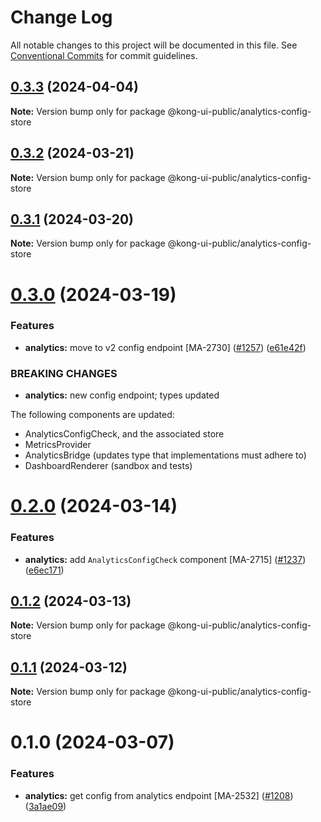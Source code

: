 # Change Log

All notable changes to this project will be documented in this file.
See [Conventional Commits](https://conventionalcommits.org) for commit guidelines.

## [0.3.3](https://github.com/Kong/public-ui-components/compare/@kong-ui-public/analytics-config-store@0.3.2...@kong-ui-public/analytics-config-store@0.3.3) (2024-04-04)

**Note:** Version bump only for package @kong-ui-public/analytics-config-store





## [0.3.2](https://github.com/Kong/public-ui-components/compare/@kong-ui-public/analytics-config-store@0.3.1...@kong-ui-public/analytics-config-store@0.3.2) (2024-03-21)

**Note:** Version bump only for package @kong-ui-public/analytics-config-store





## [0.3.1](https://github.com/Kong/public-ui-components/compare/@kong-ui-public/analytics-config-store@0.3.0...@kong-ui-public/analytics-config-store@0.3.1) (2024-03-20)

**Note:** Version bump only for package @kong-ui-public/analytics-config-store





# [0.3.0](https://github.com/Kong/public-ui-components/compare/@kong-ui-public/analytics-config-store@0.2.0...@kong-ui-public/analytics-config-store@0.3.0) (2024-03-19)


### Features

* **analytics:** move to v2 config endpoint [MA-2730] ([#1257](https://github.com/Kong/public-ui-components/issues/1257)) ([e61e42f](https://github.com/Kong/public-ui-components/commit/e61e42fddb221a8e04f7faa18aa965bf7584d0e3))


### BREAKING CHANGES

* **analytics:** new config endpoint; types updated

The following components are updated:

- AnalyticsConfigCheck, and the associated store
- MetricsProvider
- AnalyticsBridge (updates type that implementations must adhere to)
- DashboardRenderer (sandbox and tests)





# [0.2.0](https://github.com/Kong/public-ui-components/compare/@kong-ui-public/analytics-config-store@0.1.2...@kong-ui-public/analytics-config-store@0.2.0) (2024-03-14)


### Features

* **analytics:** add `AnalyticsConfigCheck` component [MA-2715] ([#1237](https://github.com/Kong/public-ui-components/issues/1237)) ([e6ec171](https://github.com/Kong/public-ui-components/commit/e6ec1717e34a1d8ba994bf9dc4948cdef21776f2))





## [0.1.2](https://github.com/Kong/public-ui-components/compare/@kong-ui-public/analytics-config-store@0.1.1...@kong-ui-public/analytics-config-store@0.1.2) (2024-03-13)

**Note:** Version bump only for package @kong-ui-public/analytics-config-store





## [0.1.1](https://github.com/Kong/public-ui-components/compare/@kong-ui-public/analytics-config-store@0.1.0...@kong-ui-public/analytics-config-store@0.1.1) (2024-03-12)

**Note:** Version bump only for package @kong-ui-public/analytics-config-store





# 0.1.0 (2024-03-07)


### Features

* **analytics:** get config from analytics endpoint [MA-2532] ([#1208](https://github.com/Kong/public-ui-components/issues/1208)) ([3a1ae09](https://github.com/Kong/public-ui-components/commit/3a1ae09827dd5797d4fd5e93fe60935758c1c6bc))
